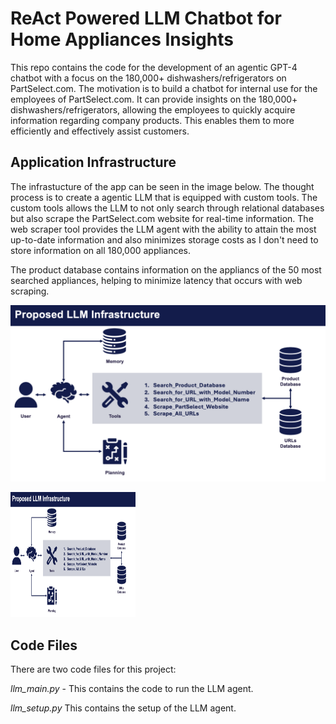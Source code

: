 # ReAct Powered LLM Chatbot for Home Appliances Insights
This repo contains the code for the development of an agentic GPT-4 chatbot with a focus on the 180,000+ dishwashers/refrigerators on PartSelect.com. The motivation is to build a chatbot for internal use for the employees of PartSelect.com. It can provide insights on the 180,000+ dishwashers/refrigerators, allowing the employees to quickly acquire information regarding company products. This enables them to more efficiently and effectively assist customers.

## Application Infrastructure
The infrastucture of the app can be seen in the image below. The thought process is to create a agentic LLM that is equipped with custom tools. The custom tools allows the LLM to not only search through relational databases but also scrape the PartSelect.com website for real-time information. The web scraper tool provides the LLM agent with the ability to attain the most up-to-date information and also minimizes storage costs as I don't need to store information on all 180,000 appliances.

The product database contains information on the appliancs of the 50 most searched appliances, helping to minimize latency that occurs with web scraping.

![Application Infastructure Diagram](images/application_infrastructure.png)

<img src="https://github.com/leoichen/ReAct-Powered-LLM-Chatbot-for-Home-Appliances-Insights/blob/main/images/application_infrastructure.png" width="200" height="200" />


## Code Files
There are two code files for this project:

_llm_main.py_ - This contains the code to run the LLM agent.

_llm_setup.py_ This contains the setup of the LLM agent.

